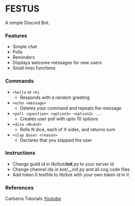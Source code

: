 # FESTUS
A simple Discord Bot.
### Features
+ Simple chat
+ Polls
+ Reminders
+ Displays welcome messages for new users
+ Small misc functions
### Commands
+ `+hello` or `+hi`
  - Responds with a random greeting
+ `+echo <message>`
  - Deletes your command and repeats the message
+ `+poll <question> <option1> <option2> ...`
  - Creates user poll with upto 10 options
+ `+dice <N>d<X>`
  - Rolls N dice, each of X sides, and returns sum
+ `+slap @user <reason>`
  - Declares that you slapped the user
### Instructions
+ Change guild id in lib/bot/__init__.py to your server id
+ Change channel ids in bot/__init.py and all cog code files
+ Add token.0 textfile to lib/bot with your own token id in it

### References
Carberra Tutorials
[Youtube](https://www.youtube.com/playlist?list=PLYeOw6sTSy6ZGyygcbta7GcpI8a5-Cooc)

